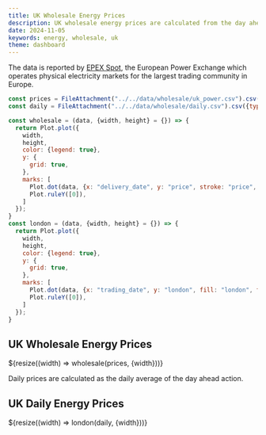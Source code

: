 ```yaml
---
title: UK Wholesale Energy Prices
description: UK wholesale energy prices are calculated from the day ahead action which runs at 16:45 CET for the following day. The prices are in GBP per MWh.
date: 2024-11-05
keywords: energy, wholesale, uk
theme: dashboard
---
```



The data is reported by [EPEX Spot](https://www.epexspot.com/en/market-results), the European Power Exchange which operates physical electricity markets for the largest trading community in Europe.

```js
const prices = FileAttachment("../../data/wholesale/uk_power.csv").csv({typed: true});
const daily = FileAttachment("../../data/wholesale/daily.csv").csv({typed: true});
```


```js
const wholesale = (data, {width, height} = {}) => {
  return Plot.plot({
    width,
    height,
    color: {legend: true},
    y: {
      grid: true,
    },
    marks: [
      Plot.dot(data, {x: "delivery_date", y: "price", stroke: "price", tip: true}),
      Plot.ruleY([0]),
    ]
  });
}
const london = (data, {width, height} = {}) => {
  return Plot.plot({
    width,
    height,
    color: {legend: true},
    y: {
      grid: true,
    },
    marks: [
      Plot.dot(data, {x: "trading_date", y: "london", fill: "london", tip: true}),
      Plot.ruleY([0]),
    ]
  });
}
```


<div class="grid grid-cols-1">
  <div class="card">
    <h2>UK Wholesale Energy Prices</h2>
    ${resize((width) => wholesale(prices, {width}))}
  </div>
</div>


Daily prices are calculated as the daily average of the day ahead action.

<div class="grid grid-cols-1">
  <div class="card">
    <h2>UK Daily Energy Prices</h2>
    ${resize((width) => london(daily, {width}))}
  </div>
</div>
